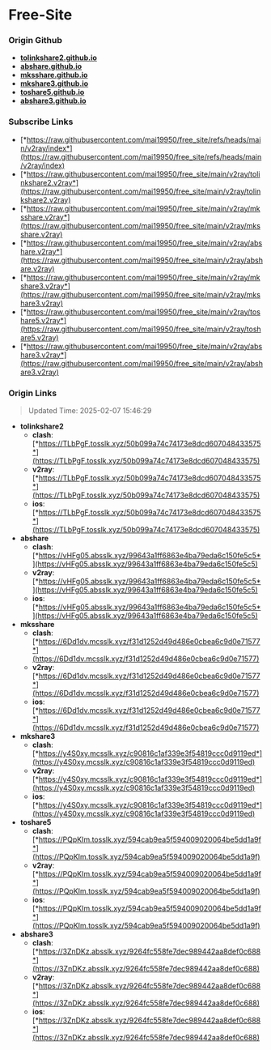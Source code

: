 # Free-Site

### Origin Github

- [**tolinkshare2.github.io**](https://github.com/tolinkshare2/tolinkshare2.github.io)
- [**abshare.github.io**](https://github.com/abshare/abshare.github.io)
- [**mksshare.github.io**](https://github.com/mksshare/mksshare.github.io)
- [**mkshare3.github.io**](https://github.com/mkshare3/mkshare3.github.io)
- [**toshare5.github.io**](https://github.com/toshare5/toshare5.github.io)
- [**abshare3.github.io**](https://github.com/abshare3/abshare3.github.io)

### Subscribe Links

- [*https://raw.githubusercontent.com/mai19950/free_site/refs/heads/main/v2ray/index*](https://raw.githubusercontent.com/mai19950/free_site/refs/heads/main/v2ray/index)
- [*https://raw.githubusercontent.com/mai19950/free_site/main/v2ray/tolinkshare2.v2ray*](https://raw.githubusercontent.com/mai19950/free_site/main/v2ray/tolinkshare2.v2ray)
- [*https://raw.githubusercontent.com/mai19950/free_site/main/v2ray/mksshare.v2ray*](https://raw.githubusercontent.com/mai19950/free_site/main/v2ray/mksshare.v2ray)
- [*https://raw.githubusercontent.com/mai19950/free_site/main/v2ray/abshare.v2ray*](https://raw.githubusercontent.com/mai19950/free_site/main/v2ray/abshare.v2ray)
- [*https://raw.githubusercontent.com/mai19950/free_site/main/v2ray/mkshare3.v2ray*](https://raw.githubusercontent.com/mai19950/free_site/main/v2ray/mkshare3.v2ray)
- [*https://raw.githubusercontent.com/mai19950/free_site/main/v2ray/toshare5.v2ray*](https://raw.githubusercontent.com/mai19950/free_site/main/v2ray/toshare5.v2ray)
- [*https://raw.githubusercontent.com/mai19950/free_site/main/v2ray/abshare3.v2ray*](https://raw.githubusercontent.com/mai19950/free_site/main/v2ray/abshare3.v2ray)

### Origin Links

> Updated Time: 2025-02-07 15:46:29

- **tolinkshare2**
  - **clash**: [*https://TLbPgF.tosslk.xyz/50b099a74c74173e8dcd607048433575*](https://TLbPgF.tosslk.xyz/50b099a74c74173e8dcd607048433575)
  - **v2ray**: [*https://TLbPgF.tosslk.xyz/50b099a74c74173e8dcd607048433575*](https://TLbPgF.tosslk.xyz/50b099a74c74173e8dcd607048433575)
  - **ios**: [*https://TLbPgF.tosslk.xyz/50b099a74c74173e8dcd607048433575*](https://TLbPgF.tosslk.xyz/50b099a74c74173e8dcd607048433575)
- **abshare**
  - **clash**: [*https://vHFg05.absslk.xyz/99643a1ff6863e4ba79eda6c150fe5c5*](https://vHFg05.absslk.xyz/99643a1ff6863e4ba79eda6c150fe5c5)
  - **v2ray**: [*https://vHFg05.absslk.xyz/99643a1ff6863e4ba79eda6c150fe5c5*](https://vHFg05.absslk.xyz/99643a1ff6863e4ba79eda6c150fe5c5)
  - **ios**: [*https://vHFg05.absslk.xyz/99643a1ff6863e4ba79eda6c150fe5c5*](https://vHFg05.absslk.xyz/99643a1ff6863e4ba79eda6c150fe5c5)
- **mksshare**
  - **clash**: [*https://6Dd1dv.mcsslk.xyz/f31d1252d49d486e0cbea6c9d0e71577*](https://6Dd1dv.mcsslk.xyz/f31d1252d49d486e0cbea6c9d0e71577)
  - **v2ray**: [*https://6Dd1dv.mcsslk.xyz/f31d1252d49d486e0cbea6c9d0e71577*](https://6Dd1dv.mcsslk.xyz/f31d1252d49d486e0cbea6c9d0e71577)
  - **ios**: [*https://6Dd1dv.mcsslk.xyz/f31d1252d49d486e0cbea6c9d0e71577*](https://6Dd1dv.mcsslk.xyz/f31d1252d49d486e0cbea6c9d0e71577)
- **mkshare3**
  - **clash**: [*https://y4S0xy.mcsslk.xyz/c90816c1af339e3f54819ccc0d9119ed*](https://y4S0xy.mcsslk.xyz/c90816c1af339e3f54819ccc0d9119ed)
  - **v2ray**: [*https://y4S0xy.mcsslk.xyz/c90816c1af339e3f54819ccc0d9119ed*](https://y4S0xy.mcsslk.xyz/c90816c1af339e3f54819ccc0d9119ed)
  - **ios**: [*https://y4S0xy.mcsslk.xyz/c90816c1af339e3f54819ccc0d9119ed*](https://y4S0xy.mcsslk.xyz/c90816c1af339e3f54819ccc0d9119ed)
- **toshare5**
  - **clash**: [*https://PQpKIm.tosslk.xyz/594cab9ea5f594009020064be5dd1a9f*](https://PQpKIm.tosslk.xyz/594cab9ea5f594009020064be5dd1a9f)
  - **v2ray**: [*https://PQpKIm.tosslk.xyz/594cab9ea5f594009020064be5dd1a9f*](https://PQpKIm.tosslk.xyz/594cab9ea5f594009020064be5dd1a9f)
  - **ios**: [*https://PQpKIm.tosslk.xyz/594cab9ea5f594009020064be5dd1a9f*](https://PQpKIm.tosslk.xyz/594cab9ea5f594009020064be5dd1a9f)
- **abshare3**
  - **clash**: [*https://3ZnDKz.absslk.xyz/9264fc558fe7dec989442aa8def0c688*](https://3ZnDKz.absslk.xyz/9264fc558fe7dec989442aa8def0c688)
  - **v2ray**: [*https://3ZnDKz.absslk.xyz/9264fc558fe7dec989442aa8def0c688*](https://3ZnDKz.absslk.xyz/9264fc558fe7dec989442aa8def0c688)
  - **ios**: [*https://3ZnDKz.absslk.xyz/9264fc558fe7dec989442aa8def0c688*](https://3ZnDKz.absslk.xyz/9264fc558fe7dec989442aa8def0c688)
